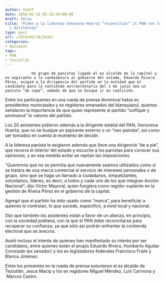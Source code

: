 ```yaml
---
author: Staff
date: 2019-02-19 05:16:55+00:00
draft: false
title: "Piden a la lideresa Genoveva Huerta “reconciliar” al PAN con los\
  \ militantes"
type: post
url: /2019/02/18/3418/
categories:
- Nacional
tags:
- PAN
- Teziutlán
---
```



				Un grupo de panistas ligado al ex alcalde de la capital y ex aspirante a la candidatura al gobierno del estado, Eduardo Rivera Pérez, exigió a la dirigencia del partido en la entidad que el candidato para la contienda extraordinaria del 2 de junio sea un panista “de cepa”, además de que se busque ir en coalición.

Entre los participantes en una rueda de prensa dominical había ex presidentes municipales y ex regidores emanados del blanquiazul, quienes señalaron la importancia de que quien represente al partido “unifique y promueva” lo valores del partido.

Los 20 asistentes pidieron además a la dirigente estatal del PAN, Genoveva Huerta, que no se busque un aspirante externo o un “neo panista”, así como ser tomados en cuenta al momento de decidir.

A la lideresa panista le exigieron además que lleve una dirigencia “de a pie”, que recorra el interior del estado y escuche a los panistas para conocer sus opiniones, y en esa medida evitar se repitan las imposiciones.

"Queremos que no se permita que nuevamente seamos utilizados como si se tratara de una marca comercial al servicio de intereses personales o de grupo, sino que se haga un llamado a ciudadanos, simpatizantes, voluntarios, líderes, es decir, a todos y cada uno de los que integran Acción Nacional", dijo Víctor Mayoral, quien fungiera como regidor suplente en la gestión de Rivera Pérez en el gobierno de la capital.

Agregó que el partido ha sido usado como “marca”, para beneficiar a quienes lo controlan, lo que sucede, especificó, a nivel local y nacional.

Dijo que también los asistentes están a favor de un alianza, en principio, con la sociedad poblana, con la que el PAN debe reconciliarse para recuperar su confianza, ya que sólo así podrán enfrentar la contienda electoral que se avecina.

Avaló incluso el interés de quienes han manifestado su interés por ser candidatos, entre quienes están el propio Eduardo Rivera, Humberto Aguilar Coronado (ex senador) y los ex legisladores federales Francisco Fraile y Blanca Jiménez.

Entre los presentes en la rueda de prensa estuvieron el ex alcalde de Teziutlán, Jesus Macip y los ex regidores Miguel Méndez, Luis Carmona y  Marcos Castro.		
